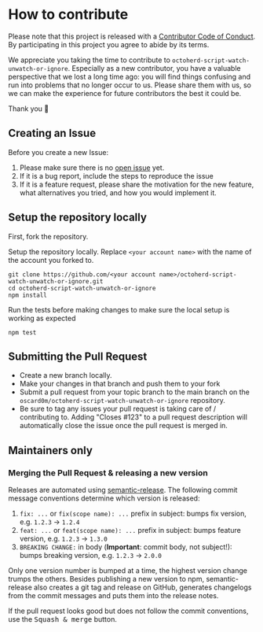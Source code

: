 # How to contribute

Please note that this project is released with a [Contributor Code of Conduct](CODE_OF_CONDUCT.md).
By participating in this project you agree to abide by its terms.

We appreciate you taking the time to contribute to `octoherd-script-watch-unwatch-or-ignore`. Especially as a new contributor, you have a valuable perspective that we lost a long time ago: you will find things confusing and run into problems that no longer occur to us. Please share them with us, so we can make the experience for future contributors the best it could be.

Thank you 💖

## Creating an Issue

Before you create a new Issue:

1. Please make sure there is no [open issue](https://github.com/oscard0m/octoherd-script-watch-unwatch-or-ignore/issues?utf8=%E2%9C%93&q=is%3Aissue) yet.
2. If it is a bug report, include the steps to reproduce the issue
3. If it is a feature request, please share the motivation for the new feature, what alternatives you tried, and how you would implement it.

## Setup the repository locally

First, fork the repository.

Setup the repository locally. Replace `<your account name>` with the name of the account you forked to.

```shell
git clone https://github.com/<your account name>/octoherd-script-watch-unwatch-or-ignore.git
cd octoherd-script-watch-unwatch-or-ignore
npm install
```

Run the tests before making changes to make sure the local setup is working as expected

```shell
npm test
```

## Submitting the Pull Request

- Create a new branch locally.
- Make your changes in that branch and push them to your fork
- Submit a pull request from your topic branch to the main branch on the `oscard0m/octoherd-script-watch-unwatch-or-ignore` repository.
- Be sure to tag any issues your pull request is taking care of / contributing to. Adding "Closes #123" to a pull request description will automatically close the issue once the pull request is merged in.

## Maintainers only

### Merging the Pull Request & releasing a new version

Releases are automated using [semantic-release](https://github.com/semantic-release/semantic-release).
The following commit message conventions determine which version is released:

1. `fix: ...` or `fix(scope name): ...` prefix in subject: bumps fix version, e.g. `1.2.3` → `1.2.4`
2. `feat: ...` or `feat(scope name): ...` prefix in subject: bumps feature version, e.g. `1.2.3` → `1.3.0`
3. `BREAKING CHANGE:` in body (**Important**: commit body, not subject!): bumps breaking version, e.g. `1.2.3` → `2.0.0`

Only one version number is bumped at a time, the highest version change trumps the others.
Besides publishing a new version to npm, semantic-release also creates a git tag and release
on GitHub, generates changelogs from the commit messages and puts them into the release notes.

If the pull request looks good but does not follow the commit conventions, use the <kbd>Squash & merge</kbd> button.
